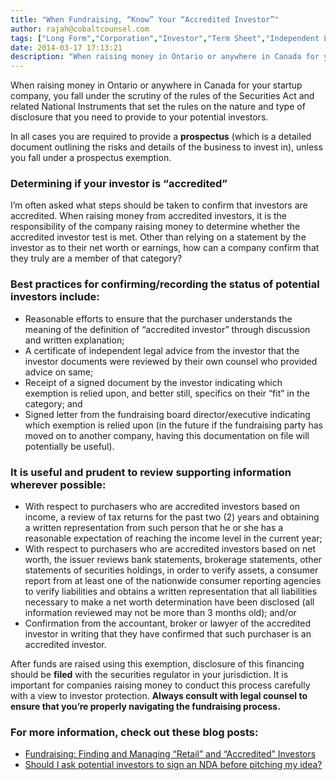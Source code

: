```yaml
---
title: "When Fundraising, “Know” Your “Accredited Investor”"
author: rajah@cobaltcounsel.com
tags: ["Long Form","Corporation","Investor","Term Sheet","Independent Legal Advice","Accredited Investor","Due Diligence","Prospectus Exemption","Corporate Finance","Rajah","Articles of Incorporation","Investor Term Sheet"]
date: 2014-03-17 17:13:21
description: "When raising money in Ontario or anywhere in Canada for your startup company, you fall under the scrutiny of the rules of the Securities Act and related National Instruments that set the rules on the nature and type of disclosure that you need to provide to your potential investors."
---
```


When raising money in Ontario or anywhere in Canada for your startup company, you fall under the scrutiny of the rules of the Securities Act and related National Instruments that set the rules on the nature and type of disclosure that you need to provide to your potential investors.

In all cases you are required to provide a **prospectus** (which is a detailed document outlining the risks and details of the business to invest in), unless you fall under a prospectus exemption.  

### Determining if your investor is “accredited”

I’m often asked what steps should be taken to confirm that investors are accredited.   When raising money from accredited investors, it is the responsibility of the company raising money to determine whether the accredited investor test is met. Other than relying on a statement by the investor as to their net worth or earnings, how can a company confirm that they truly are a member of that category?

### Best practices for confirming/recording the status of potential investors include:

- Reasonable efforts to ensure that the purchaser understands the meaning of the definition of “accredited investor” through discussion and written explanation;
- A certificate of independent legal advice from the investor that the investor documents were reviewed by their own counsel who provided advice on same;
- Receipt of a signed document by the investor indicating which exemption is relied upon, and better still, specifics on their “fit” in the category; and
- Signed letter from the fundraising board director/executive indicating which exemption is relied upon (in the future if the fundraising party has moved on to another company, having this documentation on file will potentially be useful).

### It is useful and prudent to review supporting information wherever possible:

- With respect to purchasers who are accredited investors based on income, a review of tax returns for the past two (2) years and obtaining a written representation from such person that he or she has a reasonable expectation of reaching the income level in the current year;
- With respect to purchasers who are accredited investors based on net worth, the issuer reviews bank statements, brokerage statements, other statements of securities holdings, in order to verify assets, a consumer report from at least one of the nationwide consumer reporting agencies to verify liabilities and obtains a written representation that all liabilities necessary to make a net worth determination have been disclosed (all information reviewed may not be more than 3 months old); and/or
- Confirmation from the accountant, broker or lawyer of the accredited investor in writing that they have confirmed that such purchaser is an accredited investor.

After funds are raised using this exemption, disclosure of this financing should be **filed** with the securities regulator in your jurisdiction.  It is important for companies raising money to conduct this process carefully with a view to investor protection. **Always consult with legal counsel to ensure that you’re properly navigating the fundraising process.**



### For more information, check out these blog posts:
- [Fundraising: Finding and Managing “Retail” and “Accredited” Investors](https://blog.clausehound.com/fundraising-finding-and-managing-retail-and-accredited-investors/)
- [Should I ask potential investors to sign an NDA before pitching my idea?](https://blog.clausehound.com/should-i-ask-potential-investors-to-sign-an-nda-before-pitching-my-idea/)
